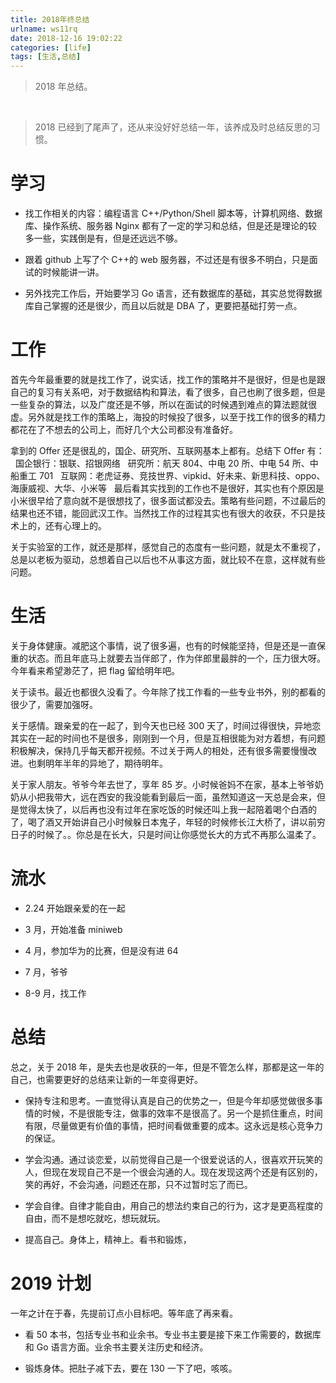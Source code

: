 ```yaml
---
title: 2018年终总结
urlname: ws11rq
date: 2018-12-16 19:02:22
categories: [life]
tags: [生活,总结]
---
```


> 2018 年总结。

<!--more-->  

> 2018 已经到了尾声了，还从来没好好总结一年，该养成及时总结反思的习惯。

# 学习

- 找工作相关的内容：编程语言 C++/Python/Shell 脚本等，计算机网络、数据库、操作系统、服务器 Nginx 都有了一定的学习和总结，但是还是理论的较多一些，实践倒是有，但是还远远不够。

- 跟着 github 上写了个 C++的 web 服务器，不过还是有很多不明白，只是面试的时候能讲一讲。

- 另外找完工作后，开始要学习 Go 语言，还有数据库的基础，其实总觉得数据库自己掌握的还是很少，而且以后就是 DBA 了，更要把基础打劳一点。

# 工作

首先今年最重要的就是找工作了，说实话，找工作的策略并不是很好，但是也是跟自己的复习有关系吧，对于数据结构和算法，看了很多，自己也刷了很多题，但是一些复杂的算法，以及广度还是不够，所以在面试的时候遇到难点的算法题就很虚。另外就是找工作的策略上，海投的时候投了很多，以至于找工作的很多的精力都花在了不想去的公司上，而好几个大公司都没有准备好。

拿到的 Offer 还是很乱的，国企、研究所、互联网基本上都有。总结下 Offer 有：  
国企银行：银联、招银网络  
研究所：航天 804、中电 20 所、中电 54 所、中船重工 701  
互联网：老虎证券、竞技世界、vipkid、好未来、新思科技、oppo、海康威视、大华、小米等  
最后看其实找到的工作也不是很好，其实也有个原因是小米很早给了意向就不是很想找了，很多面试都没去。策略有些问题，不过最后的结果也还不错，能回武汉工作。当然找工作的过程其实也有很大的收获，不只是技术上的，还有心理上的。

关于实验室的工作，就还是那样，感觉自己的态度有一些问题，就是太不重视了，总是以老板为驱动，总想着自己以后也不从事这方面，就比较不在意，这样就有些问题。

# 生活

关于身体健康。减肥这个事情，说了很多遍，也有的时候能坚持，但是还是一直保重的状态。而且年底马上就要去当伴郎了，作为伴郎里最胖的一个，压力很大呀。今年看来希望渺茫了，把 flag 留给明年吧。

关于读书。最近也都很久没看了。今年除了找工作看的一些专业书外，别的都看的很少了，需要加强呀。

关于感情。跟亲爱的在一起了，到今天也已经 300 天了，时间过得很快，异地恋其实在一起的时间也不是很多，刚刚到一个月，但是互相很能为对方着想，有问题积极解决，保持几乎每天都开视频。不过关于两人的相处，还有很多需要慢慢改进。也剩明年半年的异地了，期待明年。

关于家人朋友。爷爷今年去世了，享年 85 岁。小时候爸妈不在家，基本上爷爷奶奶从小把我带大，远在西安的我没能看到最后一面，虽然知道这一天总是会来，但是觉得太快了，以后再也没有过年在家吃饭的时候还叫上我一起陪着喝个白酒的了，喝了酒又开始讲自己小时候躲日本鬼子，年轻的时候修长江大桥了，讲以前穷日子的时候了。。你总是在长大，只是时间让你感觉长大的方式不再那么温柔了。

# 流水

- 2.24 开始跟亲爱的在一起

- 3 月，开始准备 miniweb

- 4 月，参加华为的比赛，但是没有进 64

- 7 月，爷爷

- 8-9 月，找工作

# 总结

总之，关于 2018 年，是失去也是收获的一年，但是不管怎么样，那都是这一年的自己，也需要更好的总结来让新的一年变得更好。

- 保持专注和思考。一直觉得认真是自己的优势之一，但是今年却感觉做很多事情的时候，不是很能专注，做事的效率不是很高了。另一个是抓住重点，时间有限，尽量做更有价值的事情，把时间看做重要的成本。这永远是核心竞争力的保证。

- 学会沟通。通过谈恋爱，以前觉得自己是一个很爱说话的人，很喜欢开玩笑的人，但现在发现自己不是一个很会沟通的人。现在发现这两个还是有区别的，笑的再好，不会沟通，问题还在那，只不过暂时忘了而已。

- 学会自律。自律才能自由，用自己的想法约束自己的行为，这才是更高程度的自由，而不是想吃就吃，想玩就玩。

- 提高自己。身体上，精神上。看书和锻炼，

# 2019 计划

一年之计在于春，先提前订点小目标吧。等年底了再来看。

- 看 50 本书，包括专业书和业余书。专业书主要是接下来工作需要的，数据库和 Go 语言方面。业余书主要关注历史和经济。

- 锻炼身体。把肚子减下去，要在 130 一下了吧，咳咳。
